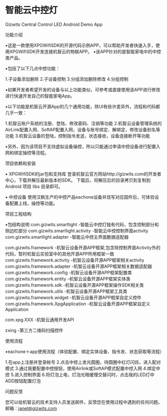 智能云中控灯
=============

Gizwits Central Control LED Android Demo App

功能介绍

▪这是一款使用XPGWifiSDK的开源代码示例APP，可以帮助开发者快速入手，使用XPGWifiSDK开发连接机智云的物联APP。
▪该APP针对的是智能家电中的中控类产品。

▪包括了以下几点中控功能：

1.子设备添加删除
2.子设备控制
3.分组添加删除修改
4.分组控制

▪如果开发者希望开发的设备与以上功能类似，可参考或直接使用该APP进行修改进行快速开发自己的智能家电App。

▪以下功能是机智云开源App的几个通用功能，除UI有些许差异外，流程和代码都几乎一致：

1.机智云账户系统的注册、登陆、修改密码、注销等功能
2.机智云设备管理系统的AirLink配置入网、SoftAP配置入网，设备与账号绑定、解绑定，修改设备别名等功能
3.机智云设备的登陆，控制指令发送，状态接收，设备连接断开等功能

▪另外，因为该项目不支持虚拟设备操控，所以只能通过申请中控设备进行配置入网和绑定操控等流程。

项目依赖和安装

▪	XPGWifiSDK的jar包和支持库
登录机智云官方网站http://gizwits.com的开发者中心，下载并解压最新版本的SDK。
下载后，将解压后的目录拷贝到复制到 Android 项目 libs 目录即可。

▪	中控设备
使用汉枫生产的中控产品eachone设备并烧写对应固件后，可体验设备配置上线，操控等功能。

项目工程结构

▪包结构说明
com.gizwits.smartlight                               -智能云中控灯独有代码，包含控制部分和侧边栏部分
com.gizwits.smartlight.activity                    	 -智能云中控控制界面activity
com.gizwits.smartlight.adapter					     -智能云中控主界面数据适配器

com.gizwits.framework                                -机智云设备开源APP框架,包含除控制界面Activity外的代码，暂时机智云实验室中的其他开源APP所用框架一致
com.gizwits.framework.activity                       -机智云设备开源APP框架相关activity
com.gizwits.framework.adapter                        -机智云设备开源APP框架相关数据适配器
com.gizwits.framework.config                         -机智云设备开源APP框架配置类
com.gizwits.framework.entity                         -机智云设备开源APP框架实体类
com.gizwits.framework.sdk                            -机智云设备开源APP框架操作SDK相关类
com.gizwits.framework.utils                          -机智云设备开源APP框架工具类
com.gizwits.framework.widget                         -机智云设备开源APP框架自定义控件
com.gizwits.framework.XpgApplication                 -机智云设备开源APP框架自定义Application

com.xpg.XXX                                          -机智云通用开发API

zxing                                                -第三方二维码扫描控件

使用流程

▪eachone＋app使用流程（体验配置、绑定实体设备、指令发、状态获取等流程）

1.在app上注册并登录帐号
2.点击中控上发光圆圈，待圆圈中红灯闪烁，进入配对模式
3.通过我要配置中控按钮，使用Airlink或SoftAP模式配置中控入网
4.绑定中控
5.进入控制界面
6.将灯泡上电，灯泡光暗缓慢交替闪时，点击我的LED灯中ADD按钮配置灯泡


问题反馈

您可以给机智云的技术支持人员发送邮件，反馈您在使用过程中遇到的任何问题。
邮箱：janel@gizwits.com
